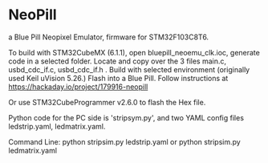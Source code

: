 # NeoPill
a Blue Pill Neopixel Emulator, firmware for STM32F103C8T6.

To build with STM32CubeMX (6.1.1), open bluepill_neoemu_clk.ioc, generate code in a selected folder. 
Locate and copy over the 3 files main.c, usbd_cdc_if.c, usbd_cdc_if.h .
Build with selected environment (originally used Keil uVision 5.26.)
Flash into a Blue Pill.
Follow instructions at https://hackaday.io/project/179916-neopill

Or use STM32CubeProgrammer v2.6.0 to flash the Hex file.


Python code for the PC side is 'stripsym.py', and two YAML config files ledstrip.yaml, ledmatrix.yaml.

Command Line:
  python stripsim.py ledstrip.yaml
or
  python stripsim.py ledmatrix.yaml
